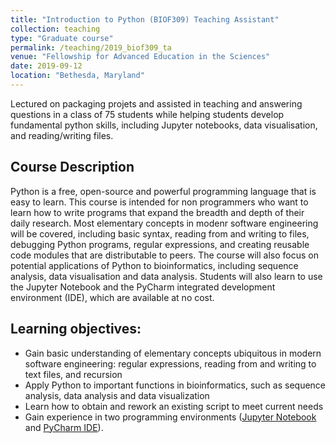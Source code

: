 ```yaml
---
title: "Introduction to Python (BIOF309) Teaching Assistant"
collection: teaching
type: "Graduate course"
permalink: /teaching/2019_biof309_ta
venue: "Fellowship for Advanced Education in the Sciences"
date: 2019-09-12
location: "Bethesda, Maryland"
---
```


Lectured on packaging projets and assisted in teaching and answering questions in a class of 75 students while helping students develop fundamental python skills, including Jupyter notebooks, data visualisation, and reading/writing files.

## Course Description

Python is a free, open-source and powerful programming language that is easy to learn. This course is intended for non programmers who want to learn how to write programs that expand the breadth and depth of their daily research. Most elementary concepts in modenr software engineering will be covered, including basic syntax, reading from and writing to files, debugging Python programs, regular expressions, and creating reusable code modules that are distributable to peers. The course will also focus on potential applications of Python to bioinformatics, including sequence analysis, data visualisation and data analysis. Students will also learn to use the Jupyter Notebook and the PyCharm integrated development environment (IDE), which are available at no cost.

## Learning objectives:

* Gain basic understanding of elementary concepts ubiquitous in modern software engineering: regular expressions, reading from and writing to text files, and recursion
* Apply Python to important functions in bioinformatics, such as sequence analysis, data analysis and data visualization
* Learn how to obtain and rework an existing script to meet current needs
* Gain experience in two programming environments ([Jupyter Notebook](https://jupyter.org/) and [PyCharm IDE](https://www.jetbrains.com/pycharm/)).
